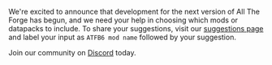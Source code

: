 We're excited to announce that development for the next version of All The Forge has begun, and we need your help in choosing which mods or datapacks to include. To share your suggestions, visit our [suggestions page](https://ampznetwork.com/forum/suggestions/4) and label your input as `ATFB6 mod name` followed by your suggestion.

Join our community on [Discord](https://discord.ampznetwork.com) today.

